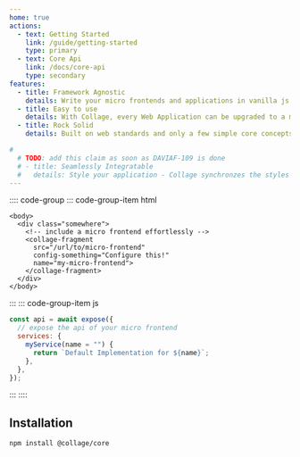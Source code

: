 ```yaml
---
home: true
actions:
  - text: Getting Started
    link: /guide/getting-started
    type: primary
  - text: Core Api
    link: /docs/core-api
    type: secondary
features:
  - title: Framework Agnostic
    details: Write your micro frontends and applications in vanilla js or with the frameworks you like - Collage will work with all of them
  - title: Easy to use
    details: With Collage, every Web Application can be upgraded to a micro frontend with just two lines of code
  - title: Rock Solid
    details: Built on web standards and only a few simple core concepts means that you never run into magic behaviour that ruins your day.

#
  # TODO: add this claim as soon as DAVIAF-109 is done
  # - title: Seamlessly Integratable
  #   details: Style your application - Collage synchronzes the styles so the micro frontends you integrate fit in perfectly
---
```


:::: code-group
::: code-group-item html

```html{4-8}
<body>
  <div class="somewhere">
    <!-- include a micro frontend effortlessly -->
    <collage-fragment
      src="/url/to/micro-frontend"
      config-something="Configure this!"
      name="my-micro-frontend">
    </collage-fragment>
  </div>
</body>
```

:::
::: code-group-item js

```javascript
const api = await expose({
  // expose the api of your micro frontend
  services: {
    myService(name = "") {
      return `Default Implementation for ${name}`;
    },
  },
});
```
:::
::::

## Installation

```bash
npm install @collage/core
```
